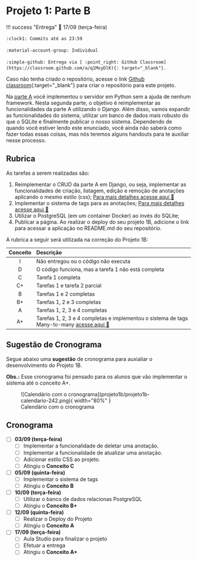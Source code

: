 # Projeto 1: Parte B

!!! success "Entrega"
    :date: 17/09 (terça-feira)
    
    :clock1: Commits até as 23:59

    :material-account-group: Individual

    :simple-github: Entrega via [ :point_right: GitHub Classroom](https://classroom.github.com/a/q1MxyDlK){: target="_blank"}.

Caso não tenha criado o repositório, acesse o link [Github classroom](https://classroom.github.com/a/q1MxyDlK){:target="_blank"} para criar o repositório para este projeto.

Na [parte A](projeto1a.md) você implementou o servidor em Python sem a ajuda de nenhum framework. Nesta segunda parte, o objetivo é reimplementar as funcionalidades da parte A utilizando o Django. Além disso, vamos expandir as funcionalidades do sistema, utilizar um banco de dados mais robusto do que o SQLite e finalmente publicar o nosso sistema. Dependendo de quando você estiver lendo este enunciado, você ainda não saberá como fazer todas essas coisas, mas nós teremos alguns handouts para te auxiliar nesse processo.

## Rubrica

As tarefas a serem realizadas são:

1. Reimplementar o CRUD da parte A em Django, ou seja, implementar as funcionalidades de criação, listagem, edição e remoção de anotações aplicando o mesmo estilo (css); [Para mais detalhes acesse aqui :link:](projeto1b/tarefa01.md)
2. Implementar o sistema de tags para as anotações; [Para mais detalhes acesse aqui :link:](projeto1b/tarefa02.md)
3. Utilizar o PostgreSQL (em um container Docker) ao invés do SQLite;
4. Publicar a página. Ao realizar o deploy do seu projeto 1B, adicione o link para acessar a aplicação no README.md do seu repositório.

A rubrica a seguir será utilizada na correção do Projeto 1B:

| Conceito | Descrição |
| :------: | :-------- |
|    I     | Não entregou ou o código não executa |
|    D     | O código funciona, mas a tarefa 1 não está completa |
|    C     | Tarefa 1 completa |
|    C+    | Tarefas 1 e tarefa 2 parcial|
|    B     | Tarefas 1 e 2 completas |
|    B+    | Tarefas 1, 2 e 3 completas |
|    A     | Tarefas 1, 2, 3 e 4 completas |
|    A+    | Tarefas 1, 2, 3 e 4 completas e implementou o sistema de tags Many-to-many [acesse aqui :link:](projeto1b/tags-many-to-many.md)|

## Sugestão de Cronograma

Segue abaixo uma **sugestão** de cronograma para auxialiar o desenvolvimento do Projeto 1B. 

**Obs.:** Esse cronograma foi pensado para os alunos que vão implementar o sistema até o conceito A+.

<figure markdown="span">
    ![Calendário com o cronograma](projeto1b/projeto1b-calendario-242.png){ width="80%" }
    <figcaption>Calendário com o cronograma</figcaption>
</figure>

## Cronograma


- [ ] **03/09 (terça-feira)**
    - [ ] Implementar a funcionalidade de deletar uma anotação.
    - [ ] Implementar a funcionalidade de atualizar uma anotação.
    - [ ] Adicionar estilo CSS ao projeto.
    - [ ] Atingiu o **Conceito C**
- [ ] **05/09 (quinta-feira)**
    - [ ] Implementar o sistema de tags
    - [ ] Atingiu o **Conceito B**
- [ ] **10/09 (terça-feira)**
    - [ ] Utilizar o banco de dados relacionas PostgreSQL
    - [ ] Atingiu o **Conceito B+**
- [ ] **12/09 (quinta-feira)**
    - [ ] Realizar o Deploy do Projeto
    - [ ] Atingiu o **Conceito A**
- [ ] **17/09 (terça-feira)**
    - [ ] Aula Studio para finalizar o projeto
    - [ ] Efetuar a entrega
    - [ ] Atingiu o **Conceito A+**
